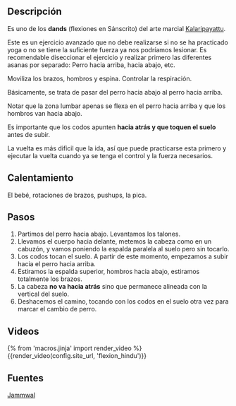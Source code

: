## Descripción

Es uno de los **dands** (flexiones en Sánscrito) del arte marcial [Kalaripayattu](https://en.wikipedia.org/wiki/Kalaripayattu).

Este es un ejercicio avanzado que no debe realizarse si no se ha practicado yoga o no se tiene la suficiente fuerza ya nos podríamos lesionar. Es recomendable diseccionar el ejercicio y realizar primero las diferentes asanas por separado: Perro hacia arriba, hacia abajo, etc. 

Moviliza los brazos, hombros y espina. Controlar la respiración. 

Básicamente, se trata de pasar del perro hacia abajo al perro hacia arriba.

Notar que la zona lumbar apenas se flexa en el perro hacia arriba y que los hombros van hacia abajo.

Es importante que los codos apunten **hacia atrás y que toquen el suelo** antes de subir.

La vuelta es más dificil que la ida, así que puede practicarse esta primero y ejecutar la vuelta cuando ya se tenga el control y la fuerza necesarios.


## Calentamiento

El bebé, rotaciones de brazos, pushups, la pica.

## Pasos

1. Partimos del perro hacia abajo. Levantamos los talones.
2. Llevamos el cuerpo hacia delante, metemos la cabeza como en un cabuzón, y vamos poniendo la espalda paralela al suelo pero sin tocarlo.
3. Los codos tocan el suelo. A partir de este momento, empezamos a subir hacia el perro hacia arriba.
4. Estiramos la espalda superior, hombros hacia abajo, estiramos totalmente los brazos.
5. La cabeza **no va hacia atrás** sino que permanece alineada con la vertical del suelo.
6. Deshacemos el camino, tocando con los codos en el suelo otra vez para marcar el cambio de perro.

## Videos

{% from 'macros.jinja' import render_video %}
{{render_video(config.site_url, 'flexion_hindu')}}

## Fuentes

[Jammwal](/varios/fuentes/#jamm)
